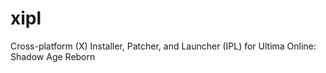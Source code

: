 # xipl
Cross-platform (X) Installer, Patcher, and Launcher (IPL) for Ultima Online: Shadow Age Reborn
